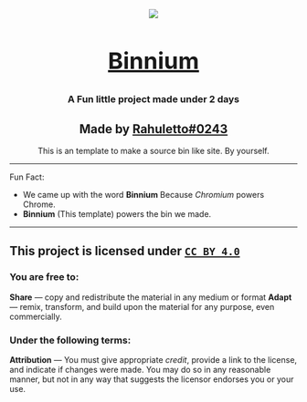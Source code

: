 <p align="center"><img align="center" style="margin-bottom:-6px" src="https://user-images.githubusercontent.com/71836991/172395719-d46d87ef-75b4-46ac-8079-38165d16be3d.png"></p>

<h2 style="font-size:2.5rem;" align="center"><a href="https://github.com/simply-develop/binnium">Binnium</a></h2>

<h3 align="center">A Fun little project made under 2 days</h3>

<h2 align="center">Made by <a href="https://discord.gg/3JzDV9T5Fn">Rahuletto#0243</a></h2>

<p align="center">This is an template to make a source bin like site. By yourself.</p>

-------------------

Fun Fact:
- We came up with the word **Binnium** Because _Chromium_ powers Chrome.
- **Binnium** (This template) powers the bin we made.

------------------

## This project is licensed under [`CC BY 4.0`](https://creativecommons.org/licenses/by/4.0/)

### You are free to:

**Share** — copy and redistribute the material in any medium or format
**Adapt** — remix, transform, and build upon the material
for any purpose, even commercially.

### Under the following terms:

**Attribution** — You must give appropriate _credit_, provide a link to the license, and indicate if changes were made. You may do so in any reasonable manner, but not in any way that suggests the licensor endorses you or your use.